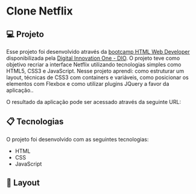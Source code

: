 # Clone Netflix

## 💻 Projeto

Esse projeto foi desenvolvido através da [bootcamp HTML Web Developer](https://web.digitalinnovation.one/track/html-web-developer) disponibilizada pela [Digital Innovation One - DIO](https://digitalinnovation.one/). O projeto teve como objetivo recriar a interface Netflix utilizando tecnologias simples como HTML5, CSS3 e JavaScript. Nesse projeto aprendi: como estruturar um layout, técnicas de CSS3 com containers e variáveis, como posicionar os elementos com Flexbox e como utilizar plugins JQuery a favor da aplicação..

O resultado da aplicação pode ser acessado através da seguinte URL: 

## 📋 Tecnologias 

O projeto foi desenvolvido com as seguintes tecnologias:

- HTML
- CSS
- JavaScript

## 🎨 Layout
